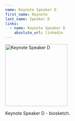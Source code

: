 ```yaml
---
name: Keynote Speaker D
first_name: Keynote
last_name: Speaker D
links:
  - name: Keynote Speaker D
    absolute_url: linkedin
---
```


<img src="/bart25/assets/images/unknown-rt.jpeg" alt="Keynote Speaker D" width="200"/>

Keynote Speaker D - biosketch.